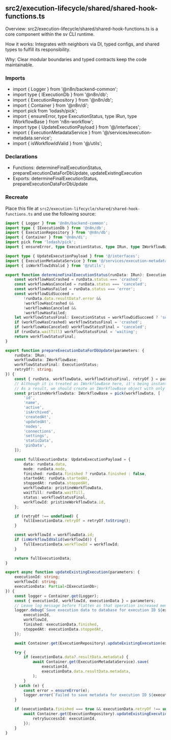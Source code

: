 ## src2/execution-lifecycle/shared/shared-hook-functions.ts

Overview: src2/execution-lifecycle/shared/shared-hook-functions.ts is a core component within the sv CLI runtime.

How it works: Integrates with neighbors via DI, typed configs, and shared types to fulfill its responsibility.

Why: Clear modular boundaries and typed contracts keep the code maintainable.

### Imports

- import { Logger } from '@n8n/backend-common';
- import type { IExecutionDb } from '@n8n/db';
- import { ExecutionRepository } from '@n8n/db';
- import { Container } from '@n8n/di';
- import pick from 'lodash/pick';
- import { ensureError, type ExecutionStatus, type IRun, type IWorkflowBase } from 'n8n-workflow';
- import type { UpdateExecutionPayload } from '@/interfaces';
- import { ExecutionMetadataService } from '@/services/execution-metadata.service';
- import { isWorkflowIdValid } from '@/utils';

### Declarations

- Functions: determineFinalExecutionStatus, prepareExecutionDataForDbUpdate, updateExistingExecution
- Exports: determineFinalExecutionStatus, prepareExecutionDataForDbUpdate

### Recreate

Place this file at `src2/execution-lifecycle/shared/shared-hook-functions.ts` and use the following source:

```ts
import { Logger } from '@n8n/backend-common';
import type { IExecutionDb } from '@n8n/db';
import { ExecutionRepository } from '@n8n/db';
import { Container } from '@n8n/di';
import pick from 'lodash/pick';
import { ensureError, type ExecutionStatus, type IRun, type IWorkflowBase } from 'n8n-workflow';

import type { UpdateExecutionPayload } from '@/interfaces';
import { ExecutionMetadataService } from '@/services/execution-metadata.service';
import { isWorkflowIdValid } from '@/utils';

export function determineFinalExecutionStatus(runData: IRun): ExecutionStatus {
	const workflowHasCrashed = runData.status === 'crashed';
	const workflowWasCanceled = runData.status === 'canceled';
	const workflowHasFailed = runData.status === 'error';
	const workflowDidSucceed =
		!runData.data.resultData?.error &&
		!workflowHasCrashed &&
		!workflowWasCanceled &&
		!workflowHasFailed;
	let workflowStatusFinal: ExecutionStatus = workflowDidSucceed ? 'success' : 'error';
	if (workflowHasCrashed) workflowStatusFinal = 'crashed';
	if (workflowWasCanceled) workflowStatusFinal = 'canceled';
	if (runData.waitTill) workflowStatusFinal = 'waiting';
	return workflowStatusFinal;
}

export function prepareExecutionDataForDbUpdate(parameters: {
	runData: IRun;
	workflowData: IWorkflowBase;
	workflowStatusFinal: ExecutionStatus;
	retryOf?: string;
}) {
	const { runData, workflowData, workflowStatusFinal, retryOf } = parameters;
	// Although it is treated as IWorkflowBase here, it's being instantiated elsewhere with properties that may be sensitive
	// As a result, we should create an IWorkflowBase object with only the data we want to save in it.
	const pristineWorkflowData: IWorkflowBase = pick(workflowData, [
		'id',
		'name',
		'active',
		'isArchived',
		'createdAt',
		'updatedAt',
		'nodes',
		'connections',
		'settings',
		'staticData',
		'pinData',
	]);

	const fullExecutionData: UpdateExecutionPayload = {
		data: runData.data,
		mode: runData.mode,
		finished: runData.finished ? runData.finished : false,
		startedAt: runData.startedAt,
		stoppedAt: runData.stoppedAt,
		workflowData: pristineWorkflowData,
		waitTill: runData.waitTill,
		status: workflowStatusFinal,
		workflowId: pristineWorkflowData.id,
	};

	if (retryOf !== undefined) {
		fullExecutionData.retryOf = retryOf.toString();
	}

	const workflowId = workflowData.id;
	if (isWorkflowIdValid(workflowId)) {
		fullExecutionData.workflowId = workflowId;
	}

	return fullExecutionData;
}

export async function updateExistingExecution(parameters: {
	executionId: string;
	workflowId: string;
	executionData: Partial<IExecutionDb>;
}) {
	const logger = Container.get(Logger);
	const { executionId, workflowId, executionData } = parameters;
	// Leave log message before flatten as that operation increased memory usage a lot and the chance of a crash is highest here
	logger.debug(`Save execution data to database for execution ID ${executionId}`, {
		executionId,
		workflowId,
		finished: executionData.finished,
		stoppedAt: executionData.stoppedAt,
	});

	await Container.get(ExecutionRepository).updateExistingExecution(executionId, executionData);

	try {
		if (executionData.data?.resultData.metadata) {
			await Container.get(ExecutionMetadataService).save(
				executionId,
				executionData.data.resultData.metadata,
			);
		}
	} catch (e) {
		const error = ensureError(e);
		logger.error(`Failed to save metadata for execution ID ${executionId}`, { error });
	}

	if (executionData.finished === true && executionData.retryOf !== undefined) {
		await Container.get(ExecutionRepository).updateExistingExecution(executionData.retryOf, {
			retrySuccessId: executionId,
		});
	}
}

```
